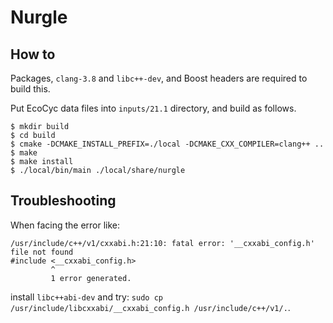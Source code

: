 # Nurgle

## How to

Packages, `clang-3.8` and `libc++-dev`, and Boost headers are required to build this.

Put EcoCyc data files into `inputs/21.1` directory, and build as follows.

```
$ mkdir build
$ cd build
$ cmake -DCMAKE_INSTALL_PREFIX=./local -DCMAKE_CXX_COMPILER=clang++ ..
$ make
$ make install
$ ./local/bin/main ./local/share/nurgle
```

## Troubleshooting

When facing the error like:

```
/usr/include/c++/v1/cxxabi.h:21:10: fatal error: '__cxxabi_config.h' file not found
#include <__cxxabi_config.h>
         ^
         1 error generated.
```

install `libc++abi-dev` and try: `sudo cp /usr/include/libcxxabi/__cxxabi_config.h /usr/include/c++/v1/.`.
